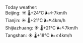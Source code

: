 Today weather:  
Beijing: ☀️   🌡️+24°C 🌬️←7km/h  
Tianjin: ☀️   🌡️+21°C 🌬️↖4km/h  
Shijiazhuang: ☀️   🌡️+21°C 🌬️↖7km/h  
Tangshan: ☀️   🌡️+18°C 🌬️↙4km/h  
